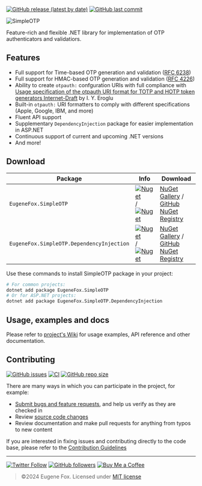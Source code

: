 [![GitHub release (latest by date)](https://img.shields.io/github/v/release/xfox111/SimpleOTP)](https://github.com/xfox111/SimpleOTP/releases/latest)
[![GitHub last commit](https://img.shields.io/github/last-commit/xfox111/SimpleOTP?label=Last+update)](https://github.com/XFox111/SimpleOTP/commits/main)

![SimpleOTP](https://github.com/user-attachments/assets/d0e7f67a-61e0-49db-9ce9-5e20af328c96)

Feature-rich and flexible .NET library for implementation of OTP authenticators and validatiors.

## Features
- Full support for Time-based OTP generation and validation ([RFC 6238][RFC-6238])
- Full support for HMAC-based OTP generation and validation ([RFC 4226][RFC-4226])
- Ability to create `otpauth:` confguration URIs with full compliance with [Usage specification of the otpauth URI format for TOTP and HOTP token generators Internet-Draft][otpauth-ID] by I. Y. Eroglu
- Built-in `otpauth:` URI formatters to comply with different specifications (Apple, Google, IBM, and more)
- Fluent API support
- Supplementary `DependencyInjection` package for easier implementation in ASP.NET
- Continuous support of current and upcoming .NET versions
- And more!

## Download

| Package | Info | Download |
| --- | --- | --- |
| `EugeneFox.SimpleOTP` | [![Nuget](https://img.shields.io/nuget/v/EugeneFox.SimpleOTP)][nuget] / [![Nuget](https://img.shields.io/nuget/dt/EugeneFox.SimpleOTP)][nuget] | [NuGet Gallery][nuget] / [GitHub NuGet Registry][ghnr] |
| `EugeneFox.SimpleOTP.DependencyInjection` | [![Nuget](https://img.shields.io/nuget/v/EugeneFox.SimpleOTP.DependencyInjection)][nuget-di] / [![Nuget](https://img.shields.io/nuget/dt/EugeneFox.SimpleOTP.DependencyInjection)][nuget-di] | [NuGet Gallery][nuget-di] / [GitHub NuGet Registry][ghnr-di] |

Use these commands to install SimpleOTP package in your project:
```bash
# For common projects:
dotnet add package EugeneFox.SimpleOTP
# Or for ASP.NET projects:
dotnet add package EugeneFox.SimpleOTP.DependencyInjection
```

## Usage, examples and docs

Please refer to [project's Wiki](https://github.com/XFox111/SimpleOTP/wiki) for usage examples, API reference and other documentation.

## Contributing
[![GitHub issues](https://img.shields.io/github/issues/xfox111/SimpleOTP)](https://github.com/xfox111/SimpleOTP/issues)
[![CI](https://github.com/XFox111/SimpleOTP/actions/workflows/release-workflow.yml/badge.svg)](https://github.com/XFox111/SimpleOTP/actions/workflows/cd_pipeline.yaml)
[![GitHub repo size](https://img.shields.io/github/repo-size/xfox111/SimpleOTP?label=repo%20size)](https://github.com/xfox111/SimpleOTP)

There are many ways in which you can participate in the project, for example:
- [Submit bugs and feature requests](https://github.com/xfox111/SimpleOTP/issues), and help us verify as they are checked in
- Review [source code changes](https://github.com/xfox111/SimpleOTP/pulls)
- Review documentation and make pull requests for anything from typos to new content

If you are interested in fixing issues and contributing directly to the code base, please refer to the [Contribution Guidelines](https://github.com/XFox111/SimpleOTP/wiki/Contribution-Guidelines)

---

[![Twitter Follow](https://img.shields.io/twitter/follow/xfox111?style=social)](https://twitter.com/xfox111)
[![GitHub followers](https://img.shields.io/github/followers/xfox111?label=Follow%20@xfox111&style=social)](https://github.com/xfox111)
[![Buy Me a Coffee](https://img.shields.io/badge/Buy%20Me%20a%20Coffee-%40xfox111-orange)](https://buymeacoffee.com/xfox111)

> ©2024 Eugene Fox. Licensed under [MIT license][mit]

[RFC-6238]: https://
[RFC-4226]: https://
[otpauth-ID]: https://www.ietf.org/archive/id/draft-linuxgemini-otpauth-uri-00.html
[nuget]: https://www.nuget.org/packages/EugeneFox.SimpleOTP
[nuget-di]: https://www.nuget.org/packages/EugeneFox.SimpleOTP.DependencyInjection
[ghnr]: https://github.com/XFox111/SimpleOTP/pkgs/nuget/EugeneFox.SimpleOTP
[ghnr-di]: https://github.com/XFox111/SimpleOTP/pkgs/nuget/EugeneFox.SimpleOTP.DependencyInjection
[mit]: https://github.com/XFox111/SimpleOTP/blob/main/LICENSE
